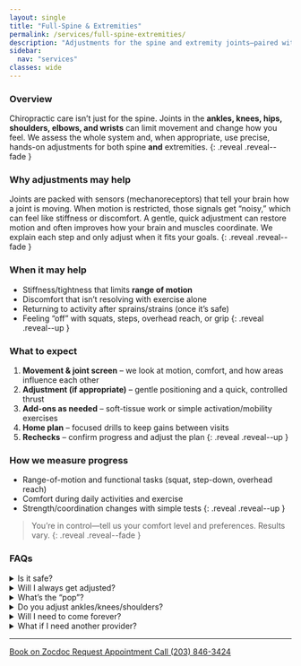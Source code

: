 ```yaml
---
layout: single
title: "Full-Spine & Extremities"
permalink: /services/full-spine-extremities/
description: "Adjustments for the spine and extremity joints—paired with simple exercise or soft-tissue work when helpful."
sidebar:
  nav: "services"
classes: wide
---
```


### Overview
Chiropractic care isn’t just for the spine. Joints in the **ankles, knees, hips, shoulders, elbows, and wrists** can limit movement and change how you feel. We assess the whole system and, when appropriate, use precise, hands-on adjustments for both spine **and** extremities.
{: .reveal .reveal--fade }

### Why adjustments may help
Joints are packed with sensors (mechanoreceptors) that tell your brain how a joint is moving. When motion is restricted, those signals get “noisy,” which can feel like stiffness or discomfort. A gentle, quick adjustment can restore motion and often improves how your brain and muscles coordinate. We explain each step and only adjust when it fits your goals.
{: .reveal .reveal--fade }

### When it may help
- Stiffness/tightness that limits **range of motion**  
- Discomfort that isn’t resolving with exercise alone  
- Returning to activity after sprains/strains (once it’s safe)  
- Feeling “off” with squats, steps, overhead reach, or grip
{: .reveal .reveal--up }

### What to expect
1. **Movement & joint screen** – we look at motion, comfort, and how areas influence each other  
2. **Adjustment (if appropriate)** – gentle positioning and a quick, controlled thrust  
3. **Add-ons as needed** – soft-tissue work or simple activation/mobility exercises  
4. **Home plan** – focused drills to keep gains between visits  
5. **Rechecks** – confirm progress and adjust the plan
{: .reveal .reveal--up }

### How we measure progress
- Range-of-motion and functional tasks (squat, step-down, overhead reach)  
- Comfort during daily activities and exercise  
- Strength/coordination changes with simple tests
{: .reveal .reveal--up }

> You’re in control—tell us your comfort level and preferences. Results vary.
{: .reveal .reveal--fade }

### FAQs

<div class="faq">
  <details class="reveal reveal--up">
    <summary>Is it safe?</summary>
    <div class="faq__content">
      Yes, adjustments are generally safe when used appropriately. We tailor each adjustment to your comfort and needs.
    </div>
  </details>

  <details class="reveal reveal--up">
    <summary>Will I always get adjusted?</summary>
    <div class="faq__content">
      No—we only adjust when it fits your goals. Some people prefer adjustments; others focus on exercise or soft‑tissue work.
    </div>
  </details>

  <details class="reveal reveal--up">
    <summary>What’s the “pop”?</summary>
    <div class="faq__content">
      The “pop” is a quick release of gas bubbles in the joint fluid, not bones cracking. It’s normal and often feels good, but not everyone experiences it.
    </div>
  </details>

  <details class="reveal reveal--up">
    <summary>Do you adjust ankles/knees/shoulders?</summary>
    <div class="faq__content">
      Yes—when appropriate. We adjust extremity joints as well as the spine.
    </div>
  </details>

  <details class="reveal reveal--up">
    <summary>Will I need to come forever?</summary>
    <div class="faq__content">
      No—our goal is to help you feel and move better. We build a plan that fits your life, and you can stop when you feel ready.
    </div>
  </details>

  <details class="reveal reveal--up">
    <summary>What if I need another provider?</summary>
    <div class="faq__content">
      We’ll coordinate with the right specialist if needed—PT, orthopedics, or others. Your result comes first.
    </div>
  </details>
</div>

---

<div class="contact-actions reveal reveal--up">
  <a href="https://www.zocdoc.com/practice/cranbury-chiropractic-center-43835" class="btn">
    <span class="btn-label">Book on Zocdoc</span>
  </a>
  <a href="/contact/" class="btn">
    <span class="btn-label">Request Appointment</span>
  </a>
  <a href="tel:+12038463424" class="btn">
    <span class="btn-label">Call (203) 846-3424</span>
  </a>
</div>